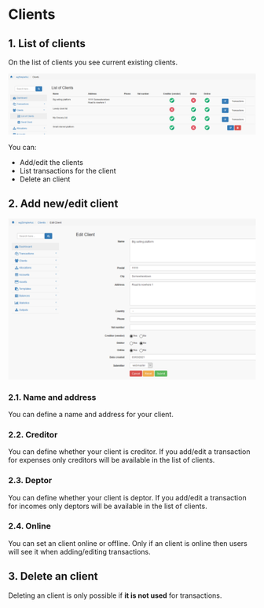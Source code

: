 # Clients

## 1. List of clients

On the list of clients you see current existing clients.

![List of clients](../../.gitbook/assets/en_clients.png)

You can:

* Add/edit the clients
* List transactions for the client
* Delete an client

## 2. Add new/edit client

![Creation of new client](../../.gitbook/assets/en_clients_edit.png)

### 2.1. Name and address

You can define a name and address for your client.

### 2.2. Creditor

You can define whether your client is creditor. If you add/edit a transaction for expenses only creditors will be available in the list of clients.

### 2.3. Deptor

You can define whether your client is deptor. If you add/edit a transaction for incomes only deptors will be available in the list of clients.

### 2.4. Online
You can set an client online or offline. Only if an client is online then users will see it when adding/editing transactions.

## 3. Delete an client

Deleting an client is only possible if **it is not used** for transactions.
